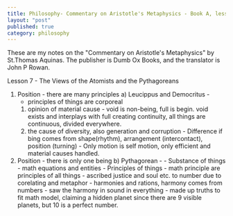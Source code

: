 ```yaml
---
title: Philosophy- Commentary on Aristotle's Metaphysics - Book A, lesson 7
layout: "post"
published: true
category: philosophy
---
```

These are my notes on the "Commentary on Aristotle's Metaphysics" by St.Thomas Aquinas. The publisher is Dumb Ox Books, and the translator is John P Rowan.

Lesson 7 - The Views of the Atomists and the Pythagoreans

1) Position - there are many principles
	a) Leucippus and Democritus -
	  - principles of things are corporeal
	  1. opinion of material cause
	    - void is non-being, full is begin. void exists and interplays with full creating continuity, all things are continuous, divided everywhere.
	  2. the cause of diversity, also generation and corruption
		- Difference if bing comes from shape(rhythm), arrangement (intercontact), position (turning)
		- Only motion is self motion, only efficient and material causes handled.
2) Position - there is only one being
	b) Pythagorean - 
	    - Substance of things
		  - math equations and entities
   		- Principles of things
		  - math principle are principles of all things 
		    - ascribed justice and soul etc. to number due to corelating and metaphor
			- harmonies and rations, harmony comes from numbers
			- saw the harmony in sound in everything
			- made up truths to fit math model, claiming a hidden planet since there are 9 visible planets, but 10 is a perfect number.


	 

	



